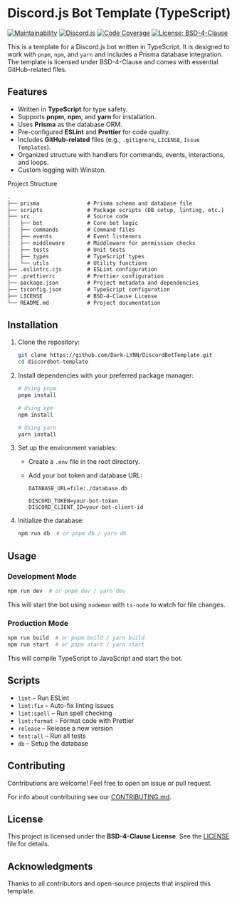 # Discord.js Bot Template (TypeScript)

[![Maintainability][maintainabilityImage]][maintainabilityURL]
[![Discord.js][discordJSBadge]][discordjsURL]
[![Code Coverage][coverageImage]][coverageLink]
[![License: BSD-4-Clause][licenseBadge]][licenseURL]

This is a template for a Discord.js bot written in TypeScript.
It is designed to work with `pnpm`, `npm`, and `yarn` and
includes a Prisma database integration.
The template is licensed under BSD-4-Clause and
comes with essential GitHub-related files.

## Features

- Written in **TypeScript** for type safety.
- Supports **pnpm**, **npm**, and **yarn** for installation.
- Uses **Prisma** as the database ORM.
- Pre-configured **ESLint** and **Prettier** for code quality.
- Includes **GitHub-related** files (e.g., `.gitignore`, `LICENSE`, `Issue Templates`).
- Organized structure with handlers for commands, events, interactions, and loops.
- Custom logging with Winston.

Project Structure

```txt
.
├── prisma               # Prisma schema and database file
├── scripts              # Package scripts (DB setup, linting, etc.)
├── src                  # Source code
│   ├── bot              # Core bot logic
│   ├── commands         # Command files
│   ├── events           # Event listeners
│   ├── middleware       # Middleware for permission checks
│   ├── tests            # Unit tests
│   ├── types            # TypeScript types
│   └── utils            # Utility functions
├── .eslintrc.cjs        # ESLint configuration
├── .prettierrc          # Prettier configuration
├── package.json         # Project metadata and dependencies
├── tsconfig.json        # TypeScript configuration
├── LICENSE              # BSD-4-Clause License
└── README.md            # Project documentation
```

## Installation

1. Clone the repository:

   ```bash
   git clone https://github.com/Dark-LYNN/DiscordBotTemplate.git
   cd discordbot-template
   ```

2. Install dependencies with your preferred package manager:

   ```bash
   # Using pnpm
   pnpm install

   # Using npm
   npm install

   # Using yarn
   yarn install
   ```

3. Set up the environment variables:

   - Create a `.env` file in the root directory.
   - Add your bot token and database URL:

     ```env
     DATABASE_URL=file:./database.db

     DISCORD_TOKEN=your-bot-token
     DISCORD_CLIENT_ID=your-bot-client-id
     ```

4. Initialize the database:

   ```bash
   npm run db  # or pnpm db / yarn db
   ```

## Usage

### Development Mode

```bash
npm run dev  # or pnpm dev / yarn dev
```

This will start the bot using `nodemon` with
`ts-node` to watch for file changes.

### Production Mode

```bash
npm run build  # or pnpm build / yarn build
npm run start  # or pnpm start / yarn start
```

This will compile TypeScript to JavaScript and start the bot.

## Scripts

- `lint` – Run ESLint
- `lint:fix` – Auto-fix linting issues
- `lint:spell` – Run spell checking
- `lint:format` – Format code with Prettier
- `release` – Release a new version
- `test:all` – Run all tests
- `db` – Setup the database

## Contributing

Contributions are welcome!
Feel free to open an issue or pull request.

For info about contributing see our [CONTRIBUTING.md](.github/CONTRIBUTING.md).

## License

This project is licensed under the **BSD-4-Clause License**.
See the [LICENSE](./LICENSE) file for details.

## Acknowledgments

Thanks to all contributors and open-source projects that inspired this template.

[maintainabilityImage]: https://qlty.sh/badges/3c84a17d-831c-4f7d-bf04-3b587065f27b/maintainability.svg
[maintainabilityURL]: https://qlty.sh/gh/Dark-LYNN/projects/DiscordBotTemplate
[discordJSBadge]: https://img.shields.io/badge/discord.js-^14.18.0-orange
[discordjsURL]: https://discord.js.org/
[licenseBadge]: https://img.shields.io/badge/license-BSD--4--Clause-blue
[licenseURL]: https://www.tldrlegal.com/license/4-clause-bsd
[coverageImage]: https://qlty.sh/badges/3c84a17d-831c-4f7d-bf04-3b587065f27b/test_coverage.svg
[coverageLink]: https://qlty.sh/gh/Dark-LYNN/projects/DiscordBotTemplate
